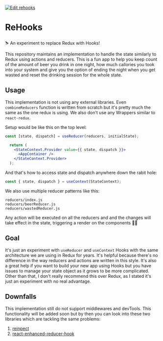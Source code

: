 [![Edit rehooks](https://codesandbox.io/static/img/play-codesandbox.svg)](https://codesandbox.io/s/github/p0o/ReHooks/tree/master/)

# ReHooks
⛷ An experiment to replace Redux with Hooks!

This repository maintains an implementation to handle the state similarly to Redux using actions and reducers. This is a fun app to help you keep count of the amount of beer you drink in one night, how much callories you took into your system and give you the option of ending the night when you get wasted and reset the drinking session for the whole state.

## Usage
This implementation is not using any external libraries. Even `combineReducers` function is written from scratch but it's pretty much the same as the one redux is using. We also don't use any Wrappers similar to `react-redux`. 

Setup would be like this on the top level:

```jsx
const [state, dispatch] = useReducer(reducers, initialState);

  return (
    <StateContext.Provider value={{ state, dispatch }}>
      <AppContainer />
    </StateContext.Provider>
  );
```

And that's how to access state and dispatch anywhere down the rabit hole:

```javascript
const { state, dispatch } = useContext(StateContext);
```

We also use multiple reducer patterns like this:

```
reducers/index.js
reducers/beerReducer.js
reducers/wastedReducer.js
```
Any action will be executed on all the reducers and and the changes will take effect in the state, triggering a render on the components 🤷‍♂️

## Goal
It's just an experiment with `useReducer` and `useContext` Hooks with the same architecture we are using in Redux for years. It's helpful because there's no difference in the way reducers and actions are written in this style. It's also a great help if you want to build your new app using Hooks but you have issues to manage your state object as it grows to be more complicated. Other than that, I don't really recommend this over Redux, as I stated it's just an experiment with no real advantage.

## Downfalls
This implementation still do not support middlewares and devTools. This functionality will be added soon but by then you can look into these two libraries which are tackling the same problems:

1. [reinpect](https://github.com/troch/reinspect)
2. [react-enhanced-reducer-hook](https://github.com/shiningjason/react-enhanced-reducer-hook)
